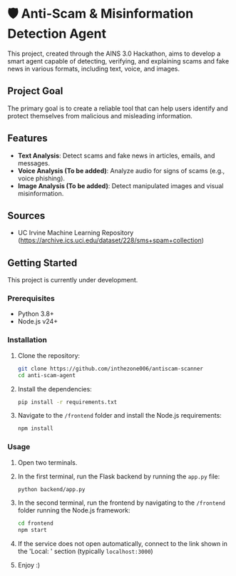 # 🛡️ Anti-Scam & Misinformation Detection Agent

This project, created through the AINS 3.0 Hackathon, aims to develop a smart agent capable of detecting, verifying, and explaining scams and fake news in various formats, including text, voice, and images.

## Project Goal

The primary goal is to create a reliable tool that can help users identify and protect themselves from malicious and misleading information.

## Features

- **Text Analysis**: Detect scams and fake news in articles, emails, and messages.
- **Voice Analysis (To be added)**: Analyze audio for signs of scams (e.g., voice phishing).
- **Image Analysis (To be added)**: Detect manipulated images and visual misinformation.

## Sources
* UC Irvine Machine Learning Repository (https://archive.ics.uci.edu/dataset/228/sms+spam+collection)

## Getting Started

This project is currently under development.

### Prerequisites

- Python 3.8+
- Node.js v24+

### Installation

1. Clone the repository:
   ```bash
   git clone https://github.com/inthezone006/antiscam-scanner
   cd anti-scam-agent
   ```

2. Install the dependencies:
   ```bash
   pip install -r requirements.txt
   ```

3. Navigate to the `/frontend` folder and install the Node.js requirements:
   ```bash
   npm install
   ```

### Usage

1. Open two terminals.

2. In the first terminal, run the Flask backend by running the `app.py` file:
   ```bash
   python backend/app.py
   ```

3. In the second terminal, run the frontend by navigating to the `/frontend` folder running the Node.js framework:
   ```bash
   cd frontend
   npm start
   ```

4. If the service does not open automatically, connect to the link shown in the 'Local: ' section (typically `localhost:3000`)

5. Enjoy :)